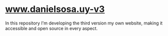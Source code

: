 # www.danielsosa.uy-v3
In this repository I'm developing the third version my own website, making it accessible and open source in every aspect.

